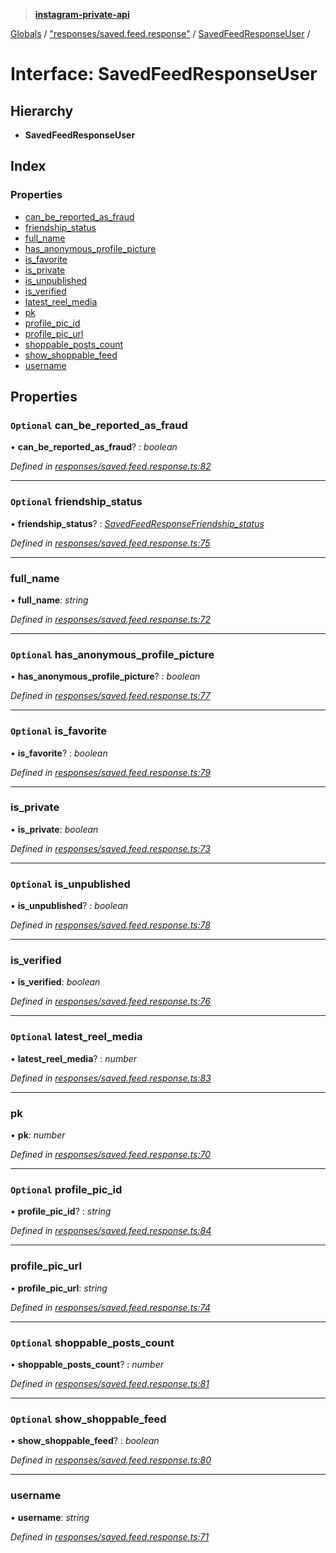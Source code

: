 > **[instagram-private-api](../README.md)**

[Globals](../README.md) / ["responses/saved.feed.response"](../modules/_responses_saved_feed_response_.md) / [SavedFeedResponseUser](_responses_saved_feed_response_.savedfeedresponseuser.md) /

# Interface: SavedFeedResponseUser

## Hierarchy

* **SavedFeedResponseUser**

## Index

### Properties

* [can_be_reported_as_fraud](_responses_saved_feed_response_.savedfeedresponseuser.md#optional-can_be_reported_as_fraud)
* [friendship_status](_responses_saved_feed_response_.savedfeedresponseuser.md#optional-friendship_status)
* [full_name](_responses_saved_feed_response_.savedfeedresponseuser.md#full_name)
* [has_anonymous_profile_picture](_responses_saved_feed_response_.savedfeedresponseuser.md#optional-has_anonymous_profile_picture)
* [is_favorite](_responses_saved_feed_response_.savedfeedresponseuser.md#optional-is_favorite)
* [is_private](_responses_saved_feed_response_.savedfeedresponseuser.md#is_private)
* [is_unpublished](_responses_saved_feed_response_.savedfeedresponseuser.md#optional-is_unpublished)
* [is_verified](_responses_saved_feed_response_.savedfeedresponseuser.md#is_verified)
* [latest_reel_media](_responses_saved_feed_response_.savedfeedresponseuser.md#optional-latest_reel_media)
* [pk](_responses_saved_feed_response_.savedfeedresponseuser.md#pk)
* [profile_pic_id](_responses_saved_feed_response_.savedfeedresponseuser.md#optional-profile_pic_id)
* [profile_pic_url](_responses_saved_feed_response_.savedfeedresponseuser.md#profile_pic_url)
* [shoppable_posts_count](_responses_saved_feed_response_.savedfeedresponseuser.md#optional-shoppable_posts_count)
* [show_shoppable_feed](_responses_saved_feed_response_.savedfeedresponseuser.md#optional-show_shoppable_feed)
* [username](_responses_saved_feed_response_.savedfeedresponseuser.md#username)

## Properties

### `Optional` can_be_reported_as_fraud

• **can_be_reported_as_fraud**? : *boolean*

*Defined in [responses/saved.feed.response.ts:82](https://github.com/dilame/instagram-private-api/blob/e9c516c/src/responses/saved.feed.response.ts#L82)*

___

### `Optional` friendship_status

• **friendship_status**? : *[SavedFeedResponseFriendship_status](_responses_saved_feed_response_.savedfeedresponsefriendship_status.md)*

*Defined in [responses/saved.feed.response.ts:75](https://github.com/dilame/instagram-private-api/blob/e9c516c/src/responses/saved.feed.response.ts#L75)*

___

###  full_name

• **full_name**: *string*

*Defined in [responses/saved.feed.response.ts:72](https://github.com/dilame/instagram-private-api/blob/e9c516c/src/responses/saved.feed.response.ts#L72)*

___

### `Optional` has_anonymous_profile_picture

• **has_anonymous_profile_picture**? : *boolean*

*Defined in [responses/saved.feed.response.ts:77](https://github.com/dilame/instagram-private-api/blob/e9c516c/src/responses/saved.feed.response.ts#L77)*

___

### `Optional` is_favorite

• **is_favorite**? : *boolean*

*Defined in [responses/saved.feed.response.ts:79](https://github.com/dilame/instagram-private-api/blob/e9c516c/src/responses/saved.feed.response.ts#L79)*

___

###  is_private

• **is_private**: *boolean*

*Defined in [responses/saved.feed.response.ts:73](https://github.com/dilame/instagram-private-api/blob/e9c516c/src/responses/saved.feed.response.ts#L73)*

___

### `Optional` is_unpublished

• **is_unpublished**? : *boolean*

*Defined in [responses/saved.feed.response.ts:78](https://github.com/dilame/instagram-private-api/blob/e9c516c/src/responses/saved.feed.response.ts#L78)*

___

###  is_verified

• **is_verified**: *boolean*

*Defined in [responses/saved.feed.response.ts:76](https://github.com/dilame/instagram-private-api/blob/e9c516c/src/responses/saved.feed.response.ts#L76)*

___

### `Optional` latest_reel_media

• **latest_reel_media**? : *number*

*Defined in [responses/saved.feed.response.ts:83](https://github.com/dilame/instagram-private-api/blob/e9c516c/src/responses/saved.feed.response.ts#L83)*

___

###  pk

• **pk**: *number*

*Defined in [responses/saved.feed.response.ts:70](https://github.com/dilame/instagram-private-api/blob/e9c516c/src/responses/saved.feed.response.ts#L70)*

___

### `Optional` profile_pic_id

• **profile_pic_id**? : *string*

*Defined in [responses/saved.feed.response.ts:84](https://github.com/dilame/instagram-private-api/blob/e9c516c/src/responses/saved.feed.response.ts#L84)*

___

###  profile_pic_url

• **profile_pic_url**: *string*

*Defined in [responses/saved.feed.response.ts:74](https://github.com/dilame/instagram-private-api/blob/e9c516c/src/responses/saved.feed.response.ts#L74)*

___

### `Optional` shoppable_posts_count

• **shoppable_posts_count**? : *number*

*Defined in [responses/saved.feed.response.ts:81](https://github.com/dilame/instagram-private-api/blob/e9c516c/src/responses/saved.feed.response.ts#L81)*

___

### `Optional` show_shoppable_feed

• **show_shoppable_feed**? : *boolean*

*Defined in [responses/saved.feed.response.ts:80](https://github.com/dilame/instagram-private-api/blob/e9c516c/src/responses/saved.feed.response.ts#L80)*

___

###  username

• **username**: *string*

*Defined in [responses/saved.feed.response.ts:71](https://github.com/dilame/instagram-private-api/blob/e9c516c/src/responses/saved.feed.response.ts#L71)*